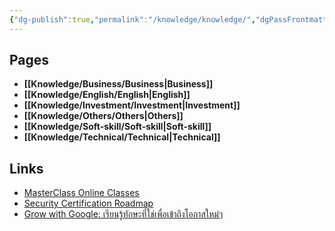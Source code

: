 ```yaml
---
{"dg-publish":true,"permalink":"/knowledge/knowledge/","dgPassFrontmatter":true}
---
```


## Pages

- **[[Knowledge/Business/Business\|Business]]**
- **[[Knowledge/English/English\|English]]**
- **[[Knowledge/Investment/Investment\|Investment]]**
- **[[Knowledge/Others/Others\|Others]]**
- **[[Knowledge/Soft-skill/Soft-skill\|Soft-skill]]**
- **[[Knowledge/Technical/Technical\|Technical]]**


## Links
- [MasterClass Online Classes](https://www.masterclass.com/)
- [Security Certification Roadmap](https://pauljerimy.com/security-certification-roadmap/)
- [Grow with Google: เรียนรู้ทักษะที่ใช่เพื่อเข้าถึงโอกาสใหม่ๆ](https://grow.google/intl/ALL_th/)
